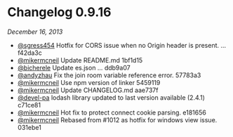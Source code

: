 # Changelog 0.9.16
_December 16, 2013_

+ [@sgress454](https://github.com/sgress454) Hotfix for CORS issue when no Origin header is present. … f42da3c
+ [@mikermcneil](https://github.com/mikermcneil) Update README.md 1bf1d15
+ [@bicherele](https://github.com/bicherele) Update es.json … ddb9a07
+ [@andyzhau](https://github.com/andyzhau) Fix the join room variable reference error. 57783a3
+ [@mikermcneil](https://github.com/mikermcneil) Use npm version of linker 5459119
+ [@mikermcneil](https://github.com/mikermcneil) Update CHANGELOG.md aae737f
+ [@devel-pa](https://github.com/devel-pa) lodash library updated to last version available (2.4.1) c71ce81
+ [@mikermcneil](https://github.com/mikermcneil) Hot fix to protect connect cookie parsing. e181656
+ [@mikermcneil](https://github.com/mikermcneil) Rebased from #1012 as hotfix for windows view issue. 031ebe1

<docmeta name="displayName" value="0.9.16 Changelog">
<docmeta name="version" value="0.9.16">
